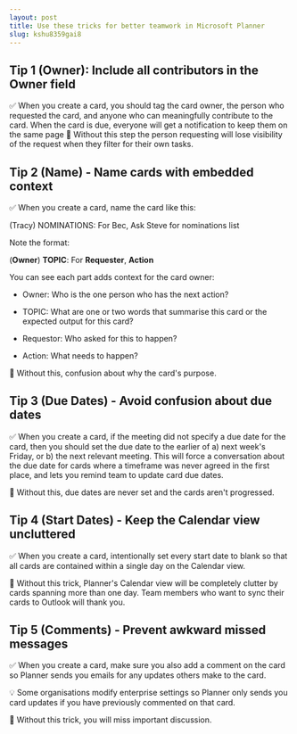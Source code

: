 ```yaml
---
layout: post
title: Use these tricks for better teamwork in Microsoft Planner
slug: kshu8359gai8
---
```


## Tip 1 (Owner): Include all contributors in the Owner field

✅ When you create a card, you should tag the card owner, the person who requested the card, and anyone who can meaningfully contribute to the card. When the card is due, everyone will get a notification to keep them on the same page
🚨 Without this step the person requesting will lose visibility of the request when they filter for their own tasks.

## Tip 2 (Name) - Name cards with embedded context

✅ When you create a card, name the card like this:

(Tracy) NOMINATIONS: For Bec, Ask Steve for nominations list

Note the format:

(**Owner**) **TOPIC**: For **Requester**, **Action**

You can see each part adds context for the card owner:

- Owner: Who is the one person who has the next action?

- TOPIC: What are one or two words that summarise this card or the expected output for this card?

- Requestor: Who asked for this to happen?

- Action: What needs to happen?

🚨 Without this, confusion about why the card's purpose.

## Tip 3 (Due Dates) - Avoid confusion about due dates

✅ When you create a card, if the meeting did not specify a due date for the card, then you should set the due date to the earlier of a) next week's Friday, or b) the next relevant meeting. This will force a conversation about the due date for cards where a timeframe was never agreed in the first place, and lets you remind team to update card due dates.

🚨 Without this, due dates are never set and the cards aren't progressed. 

## Tip 4 (Start Dates) - Keep the Calendar view uncluttered

✅ When you create a card, intentionally set every start date to blank so that all cards are contained within a single day on the Calendar view.

🚨 Without this trick, Planner's Calendar view will be completely clutter by cards spanning more than one day. Team members who want to sync their cards to Outlook will thank you.


## Tip 5 (Comments) - Prevent awkward missed messages

✅ When you create a card, make sure you also add a comment on the card so Planner sends you emails for any updates others make to the card.

💡 Some organisations modify enterprise settings so Planner only sends you card updates if you have previously commented on that card.

🚨 Without this trick, you will miss important discussion.